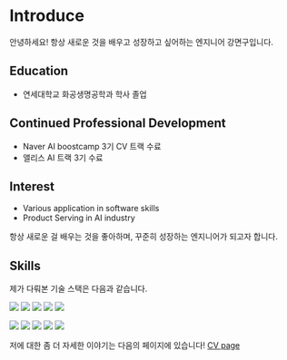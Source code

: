 # Introduce
안녕하세요! 항상 새로운 것을 배우고 성장하고 싶어하는 엔지니어 강면구입니다.

## Education 
* 연세대학교 화공생명공학과 학사 졸업

## Continued Professional Development
* Naver AI boostcamp 3기 CV 트랙 수료
* 앨리스 AI 트랙 3기 수료

## Interest
* Various application in software skills
* Product Serving in AI industry

항상 새로운 걸 배우는 것을 좋아하며, 꾸준히 성장하는 엔지니어가 되고자 합니다.


## Skills
제가 다뤄본 기술 스택은 다음과 같습니다.

<img src="https://img.shields.io/badge/Python-3766AB?style=flat-square&logo=Python&logoColor=white"/></a>
<img src="https://img.shields.io/badge/pandas-150458?style=flat-square&logo=pandas&logoColor=white"/></a>
<img src="https://img.shields.io/badge/Jupyter-F37626?style=flat-square&logo=Jupyter&logoColor=white"/></a>
<img src="https://img.shields.io/badge/PyTorch-important?style=flat-square&logo=PyTorch&logoColor=white"/></a>
<img src="https://img.shields.io/badge/WandB-yellow?style=flat-square&logo=WeightsandBiases&logoColor=white"/>

<img src="https://img.shields.io/badge/Streamlit-FF4B4B?style=flat-square&logo=Streamlit&logoColor=white"/></a>
<img src="https://img.shields.io/badge/React-9cf?style=flat-square&logo=React&logoColor=white"/></a>
<img src="https://img.shields.io/badge/FastAPI-green?style=flat-square&logo=FastAPI&logoColor=white"/></a>
<img src="https://img.shields.io/badge/Docker-blue?style=flat-square&logo=Docker&logoColor=white"/></a>
<img src="https://img.shields.io/badge/Google%20Cloud-blueviolet?style=flat-square&logo=GoogleCloud&logoColor=white"/>


저에 대한 좀 더 자세한 이야기는 다음의 페이지에 있습니다! [CV page](https://lean-geometry-f3f.notion.site/c229492ad4fc42489002d3a30faf8dcc)
<br />
<br />

